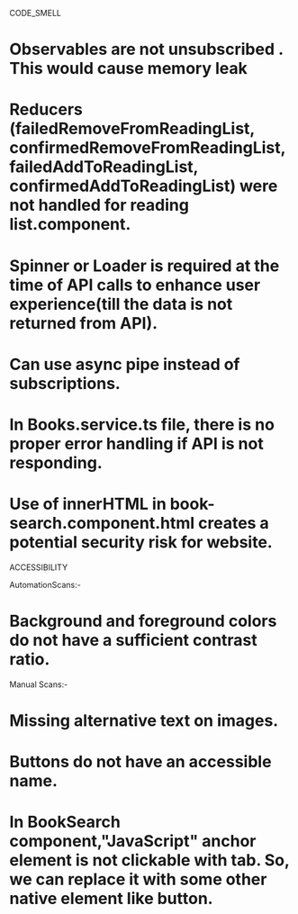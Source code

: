 CODE_SMELL

# Observables are not unsubscribed . This would cause memory leak

# Reducers (failedRemoveFromReadingList, confirmedRemoveFromReadingList, failedAddToReadingList, confirmedAddToReadingList) were not handled for reading list.component.

# Spinner or Loader is required at the time of API calls to enhance user experience(till the data is not returned from API).

# Can use async pipe instead of subscriptions.

# In Books.service.ts file, there is no proper error handling if API is not responding.

# Use of innerHTML in book-search.component.html creates a potential security risk for website.  




ACCESSIBILITY

AutomationScans:-

# Background and foreground colors do not have a sufficient contrast ratio.

Manual Scans:-

# Missing alternative text on images.

# Buttons do not have an accessible name.

# In BookSearch component,"JavaScript" anchor element is not clickable with tab. So, we can replace it with some other native element like button.

